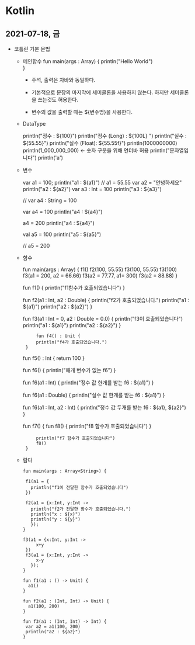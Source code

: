 # Kotlin

## 2021-07-18, 금

- 코틀린 기본 문법

  - 메인함수 
     fun main(args : Array<String>) {
        println("Hello World")  
     }

     - 주석, 출력은 자바와 동일하다.

     - 기본적으로 문장의 마지막에 세미클론을 사용하지 않는다.
    하지만 세미클론을 쓰는것도 허용한다. 

     - 변수의 값을 출력할 때는 ${변수명}을 사용한다.  

  - DataType

       println("정수 : ${100}")
       println("정수 (Long) : ${100L} ")
       println("실수 : ${55.55}")
       println("실수 (Float): ${55.55f}")
       println(1000000000)
       println(1_000_000_000) <- 숫자 구분을 위해 언더바 허용
       println("문자열입니다")
       println('a')
     
  - 변수

       var a1 = 100;
       println("a1 : ${a1}")
       // a1 = 55.55
       var a2 = "안녕하세요"
       println("a2 : ${a2}")
       var a3 : Int = 100
       println("a3 : ${a3}")

       // var a4 : String = 100

       var a4 = 100
       println("a4 : ${a4}")

       a4 = 200
       println("a4 : ${a4}")

       val a5 = 100
       println("a5 : ${a5}")

       // a5 = 200

   - 함수

        fun main(args : Array<String>) {
        f1()
        f2(100, 55.55)
        f3(100, 55.55)
        f3(100)
        f3(a1 = 200, a2 = 66.66)
        f3(a2 = 77.77, a1= 300)
        f3(a2 = 88.88)
          }

        fun f1() {
            println("f1함수가 호출되었습니다")
          }

        fun f2(a1 : Int, a2 : Double) {
            println("f2가 호출되었습니다.")
            println("a1 : ${a1}")
            println("a2 : ${a2}")
          }

        fun f3(a1 : Int = 0, a2 : Double = 0.0) {
            println("f3이 호출되었습니다")
            println("a1 : ${a1}")
            println("a2 : ${a2}")
          }

              fun f4() : Unit {
              println("f4가 호출되었습니다.")
          }

        fun f5() : Int {
              return 100
          }

        fun f6() {
            println("매개 변수가 없는 f6")
          }

        fun f6(a1 : Int) {
              println("정수 값 한개를 받는 f6 : ${a1}")
          }

        fun f6(a1 : Double) {
              println("실수 값 한개를 받는 f6 : ${a1}")
          }

        fun f6(a1 : Int, a2 : Int) {
              println("정수 값 두개를 받는 f6 : ${a1}, ${a2}")
          }

        fun f7() {
              fun f8() {
                  println("f8 함수가 호출되었습니다")
              }

              println("f7 함수가 호출되었습니다")
              f8()
          }

   - 람다

         fun main(args : Array<String>) {

          f1(a1 = {
            println("f1이 전달한 함수가 호출되었습니다")
          })

          f2(a1 = {x:Int, y:Int ->
            println("f2가 전달한 함수가 호출되었습니다.")
            println("x : ${x}")
            println("y : ${y}")
            });
         }

         f3(a1 = {x:Int, y:Int ->
              x+y
          })
          f3(a1 = {x:Int, y:Int ->
              x-y
            });
         }

         fun f1(a1 : () -> Unit) {
           a1()
         }

         fun f2(a1 : (Int, Int) -> Unit) {
           a1(100, 200)
         }

         fun f3(a1 : (Int, Int) -> Int) {
          var a2 = a1(100, 200)
          println("a2 : ${a2}")
         }
         